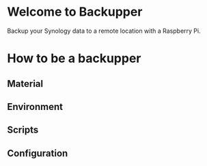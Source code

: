 # Welcome to Backupper

Backup your Synology data to a remote location with a Raspberry Pi.

##

# How to be a backupper
## Material
## Environment
## Scripts
## Configuration
